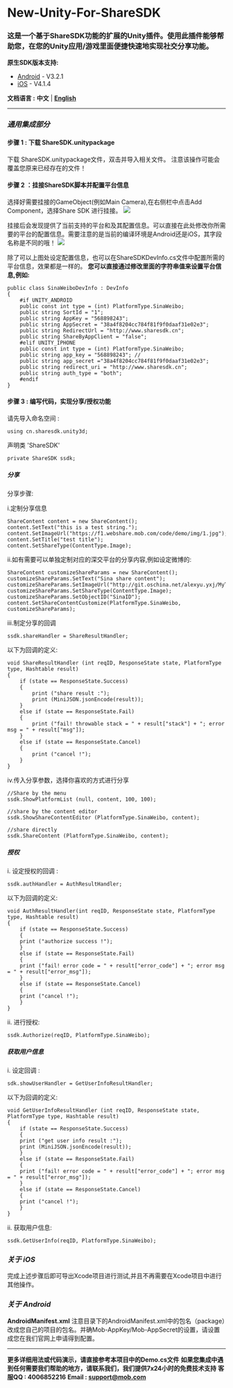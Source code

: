 # New-Unity-For-ShareSDK
### 这是一个基于ShareSDK功能的扩展的Unity插件。使用此插件能够帮助您，在您的Unity应用/游戏里面便捷快速地实现社交分享功能。

**原生SDK版本支持:**

- [Android](https://github.com/MobClub/ShareSDK-for-Android) - V3.2.1
- [iOS](https://github.com/MobClub/ShareSDK-for-iOS) - V4.1.4

**文档语言 :** **中文** | **[English](https://github.com/MobClub/New-Unity-For-ShareSDK/blob/master/README_EN.md)**

- - - - - - - - - - - -

### *通用集成部分*

#### 步骤 1 : 下载 ShareSDK.unitypackage
下载 ShareSDK.unitypackage文件，双击并导入相关文件。
注意该操作可能会覆盖您原来已经存在的文件！

#### 步骤 2 ：挂接ShareSDK脚本并配置平台信息
选择好需要挂接的GameObject(例如Main Camera),在右侧栏中点击Add Component，选择Share SDK 进行挂接。
![](http://wiki.mob.com/wp-content/uploads/2015/09/step1.jpg)

挂接后会发现提供了当前支持的平台和及其配置信息。可以直接在此处修改你所需要的平台的配置信息。需要注意的是当前的编译环境是Android还是iOS，其字段名称是不同的哦！
![](https://lh3.googleusercontent.com/-jNoaTtDaWsI/W5kKg2hkujI/AAAAAAAABwQ/qUCfdCDp6i8Psy3TusEM7eZkXPuwDodIwCHMYCw/I/cn1.png)

除了可以上图处设定配置信息，也可以在ShareSDKDevInfo.cs文件中配置所需的平台信息，效果都是一样的。
**您可以直接通过修改里面的字符串值来设置平台信息,例如:**
```
public class SinaWeiboDevInfo : DevInfo 
{
    #if UNITY_ANDROID
    public const int type = (int) PlatformType.SinaWeibo;
    public string SortId = "1";
    public string AppKey = "568898243";
    public string AppSecret = "38a4f8204cc784f81f9f0daaf31e02e3";
    public string RedirectUrl = "http://www.sharesdk.cn";
    public string ShareByAppClient = "false";
    #elif UNITY_IPHONE
    public const int type = (int) PlatformType.SinaWeibo;
    public string app_key = "568898243"; //
    public string app_secret ="38a4f8204cc784f81f9f0daaf31e02e3";
    public string redirect_uri = "http://www.sharesdk.cn";
    public string auth_type = "both";
    #endif
}
```

#### 步骤 3 : 编写代码，实现分享/授权功能
请先导入命名空间 :
```
using cn.sharesdk.unity3d;
```
声明类 'ShareSDK'
```
private ShareSDK ssdk;
```
##### 分享
分享步骤:

i.定制分享信息
```
ShareContent content = new ShareContent();
content.SetText("this is a test string.");
content.SetImageUrl("https://f1.webshare.mob.com/code/demo/img/1.jpg");
content.SetTitle("test title");
content.SetShareType(ContentType.Image);
```

ii.如有需要可以单独定制对应的深交平台的分享内容,例如设定微博的:
```
ShareContent customizeShareParams = new ShareContent();
customizeShareParams.SetText("Sina share content");
customizeShareParams.SetImageUrl("http://git.oschina.net/alexyu.yxj/MyTmpFiles/raw/master/kmk_pic_fld/small/107.JPG");
customizeShareParams.SetShareType(ContentType.Image);
customizeShareParams.SetObjectID("SinaID");
content.SetShareContentCustomize(PlatformType.SinaWeibo, customizeShareParams);
```

iii.制定分享的回调
```
ssdk.shareHandler = ShareResultHandler;
```
以下为回调的定义:
```
void ShareResultHandler (int reqID, ResponseState state, PlatformType type, Hashtable result)
{
	if (state == ResponseState.Success)
	{
		print ("share result :");
		print (MiniJSON.jsonEncode(result));
	}
	else if (state == ResponseState.Fail)
	{
		print ("fail! throwable stack = " + result["stack"] + "; error msg = " + result["msg"]);
	}
	else if (state == ResponseState.Cancel) 
	{
		print ("cancel !");
	}
}
```

iv.传入分享参数，选择你喜欢的方式进行分享 

```
//Share by the menu
ssdk.ShowPlatformList (null, content, 100, 100);

//share by the content editor
ssdk.ShowShareContentEditor (PlatformType.SinaWeibo, content);

//share directly
ssdk.ShareContent (PlatformType.SinaWeibo, content);
```

##### 授权
i. 设定授权的回调 :
```
ssdk.authHandler = AuthResultHandler;
```
以下为回调的定义:
```
void AuthResultHandler(int reqID, ResponseState state, PlatformType type, Hashtable result)
{
    if (state == ResponseState.Success)
    {
    print ("authorize success !");
    }
    else if (state == ResponseState.Fail)
    {
    print ("fail! error code = " + result["error_code"] + "; error msg = " + result["error_msg"]);
    }
    else if (state == ResponseState.Cancel) 
    {
    print ("cancel !");
    }
}
```
ii. 进行授权:
```
ssdk.Authorize(reqID, PlatformType.SinaWeibo);
```

##### 获取用户信息

i. 设定回调 :
```
sdk.showUserHandler = GetUserInfoResultHandler;
```
以下为回调的定义:
```
void GetUserInfoResultHandler (int reqID, ResponseState state, PlatformType type, Hashtable result)
{
    if (state == ResponseState.Success)
    {
    print ("get user info result :");
    print (MiniJSON.jsonEncode(result));
    }
    else if (state == ResponseState.Fail)
    {
    print ("fail! error code = " + result["error_code"] + "; error msg = " + result["error_msg"]);
    }
    else if (state == ResponseState.Cancel) 
    {
    print ("cancel !");
    }
}
```

ii. 获取用户信息:
```
ssdk.GetUserInfo(reqID, PlatformType.SinaWeibo);
```

### *关于 iOS*
完成上述步骤后即可导出Xcode项目进行测试,并且不再需要在Xcode项目中进行其他操作。

### *关于 Android*
**AndroidManifest.xml**
注意目录下的AndroidManifest.xml中的包名（package）改成您自己的项目的包名。并确Mob-AppKey/Mob-AppSecret的设置，请设置成您在我们官网上申请得到配置。

-------
**更多详细用法或代码演示，请直接参考本项目中的Demo.cs文件**
**如果您集成中遇到任何需要我们帮助的地方，请联系我们，我们提供7x24小时的免费技术支持**
**客服QQ : 4006852216**
**Email : support@mob.com**

